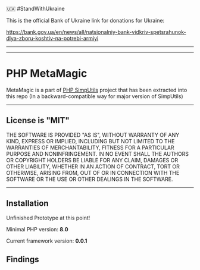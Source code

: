 :ukraine: #StandWithUkraine

This is the official Bank of Ukraine link for donations for Ukraine:

https://bank.gov.ua/en/news/all/natsionalniy-bank-vidkriv-spetsrahunok-dlya-zboru-koshtiv-na-potrebi-armiyi

-----

-----

# PHP MetaMagic

MetaMagic is a part of [PHP SimpUtils](https://github.com/PandaHugMonster/php-simputils)
project that has been extracted into this repo (In a backward-compatible way for 
major version of SimpUtils)


----

## License is "MIT"

THE SOFTWARE IS PROVIDED "AS IS", WITHOUT WARRANTY OF ANY KIND, EXPRESS OR
IMPLIED, INCLUDING BUT NOT LIMITED TO THE WARRANTIES OF MERCHANTABILITY,
FITNESS FOR A PARTICULAR PURPOSE AND NONINFRINGEMENT. IN NO EVENT SHALL THE
AUTHORS OR COPYRIGHT HOLDERS BE LIABLE FOR ANY CLAIM, DAMAGES OR OTHER
LIABILITY, WHETHER IN AN ACTION OF CONTRACT, TORT OR OTHERWISE, ARISING FROM,
OUT OF OR IN CONNECTION WITH THE SOFTWARE OR THE USE OR OTHER DEALINGS IN THE
SOFTWARE.


----

## Installation

Unfinished Prototype at this point!

Minimal PHP version: **8.0**

Current framework version: **0.0.1**


## Findings

